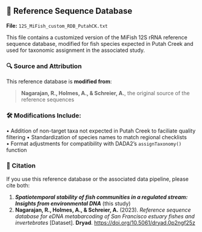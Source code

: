 ## 📁 Reference Sequence Database

**File:** `12S_MiFish_custom_RDB_PutahCK.txt`

This file contains a customized version of the MiFish 12S rRNA reference sequence database, modified for fish species expected in Putah Creek and used for taxonomic assignment in the associated study.

### 🔍 Source and Attribution

This reference database is **modified from**:

> **Nagarajan, R., Holmes, A., & Schreier, A.**, the original source of the reference sequences

### 🛠 Modifications Include:
• Addition of non-target taxa not expected in Putah Creek to faciliate quality filtering
• Standardization of species names to match regional checklists  
• Format adjustments for compatibility with DADA2’s `assignTaxonomy()` function

### 📄 Citation

If you use this reference database or the associated data pipeline, please cite both:
1. **_Spatiotemporal stability of fish communities in a regulated stream: Insights from environmental DNA_** (this study)
2. **Nagarajan, R., Holmes, A., & Schreier, A.** (2023). *Reference sequence database for eDNA metabarcoding of San Francisco estuary fishes and invertebrates* [Dataset]. **Dryad**. https://doi.org/10.5061/dryad.0p2ngf25z
